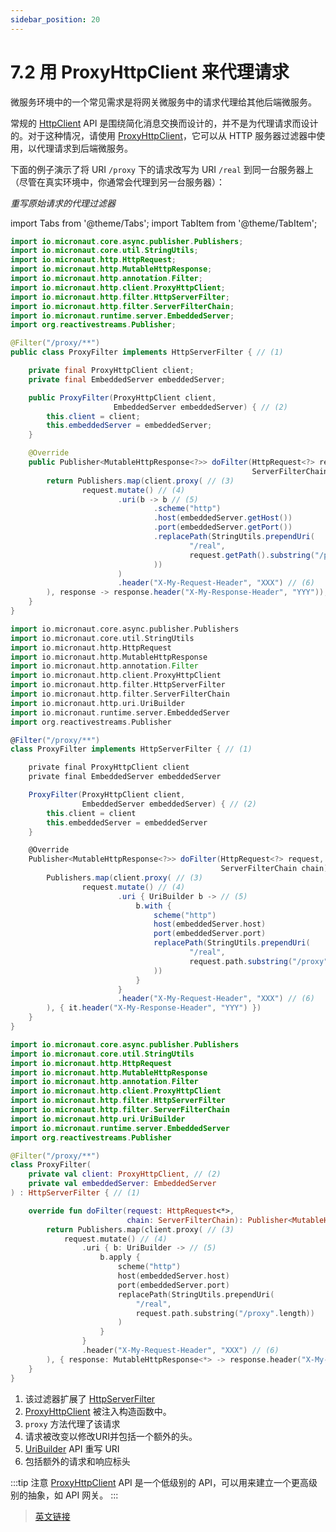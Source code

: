 ```yaml
---
sidebar_position: 20
---
```


# 7.2 用 ProxyHttpClient 来代理请求

微服务环境中的一个常见需求是将网关微服务中的请求代理给其他后端微服务。

常规的 [HttpClient](https://docs.micronaut.io/latest/api/io/micronaut/http/client/HttpClient.html) API 是围绕简化消息交换而设计的，并不是为代理请求而设计的。对于这种情况，请使用 [ProxyHttpClient](https://docs.micronaut.io/latest/api/io/micronaut/http/client/ProxyHttpClient.html)，它可以从 HTTP 服务器过滤器中使用，以代理请求到后端微服务。

下面的例子演示了将 URI `/proxy` 下的请求改写为 URI `/real` 到同一台服务器上（尽管在真实环境中，你通常会代理到另一台服务器）：

*重写原始请求的代理过滤器*

import Tabs from '@theme/Tabs';
import TabItem from '@theme/TabItem';

<Tabs>
  <TabItem value="Java" label="Java" default>

```java
import io.micronaut.core.async.publisher.Publishers;
import io.micronaut.core.util.StringUtils;
import io.micronaut.http.HttpRequest;
import io.micronaut.http.MutableHttpResponse;
import io.micronaut.http.annotation.Filter;
import io.micronaut.http.client.ProxyHttpClient;
import io.micronaut.http.filter.HttpServerFilter;
import io.micronaut.http.filter.ServerFilterChain;
import io.micronaut.runtime.server.EmbeddedServer;
import org.reactivestreams.Publisher;

@Filter("/proxy/**")
public class ProxyFilter implements HttpServerFilter { // (1)

    private final ProxyHttpClient client;
    private final EmbeddedServer embeddedServer;

    public ProxyFilter(ProxyHttpClient client,
                       EmbeddedServer embeddedServer) { // (2)
        this.client = client;
        this.embeddedServer = embeddedServer;
    }

    @Override
    public Publisher<MutableHttpResponse<?>> doFilter(HttpRequest<?> request,
                                                      ServerFilterChain chain) {
        return Publishers.map(client.proxy( // (3)
                request.mutate() // (4)
                        .uri(b -> b // (5)
                                .scheme("http")
                                .host(embeddedServer.getHost())
                                .port(embeddedServer.getPort())
                                .replacePath(StringUtils.prependUri(
                                        "/real",
                                        request.getPath().substring("/proxy".length())
                                ))
                        )
                        .header("X-My-Request-Header", "XXX") // (6)
        ), response -> response.header("X-My-Response-Header", "YYY"));
    }
}
```

  </TabItem>
  <TabItem value="Groovy" label="Groovy">

```groovy
import io.micronaut.core.async.publisher.Publishers
import io.micronaut.core.util.StringUtils
import io.micronaut.http.HttpRequest
import io.micronaut.http.MutableHttpResponse
import io.micronaut.http.annotation.Filter
import io.micronaut.http.client.ProxyHttpClient
import io.micronaut.http.filter.HttpServerFilter
import io.micronaut.http.filter.ServerFilterChain
import io.micronaut.http.uri.UriBuilder
import io.micronaut.runtime.server.EmbeddedServer
import org.reactivestreams.Publisher

@Filter("/proxy/**")
class ProxyFilter implements HttpServerFilter { // (1)

    private final ProxyHttpClient client
    private final EmbeddedServer embeddedServer

    ProxyFilter(ProxyHttpClient client,
                EmbeddedServer embeddedServer) { // (2)
        this.client = client
        this.embeddedServer = embeddedServer
    }

    @Override
    Publisher<MutableHttpResponse<?>> doFilter(HttpRequest<?> request,
                                               ServerFilterChain chain) {
        Publishers.map(client.proxy( // (3)
                request.mutate() // (4)
                        .uri { UriBuilder b -> // (5)
                            b.with {
                                scheme("http")
                                host(embeddedServer.host)
                                port(embeddedServer.port)
                                replacePath(StringUtils.prependUri(
                                        "/real",
                                        request.path.substring("/proxy".length())
                                ))
                            }
                        }
                        .header("X-My-Request-Header", "XXX") // (6)
        ), { it.header("X-My-Response-Header", "YYY") })
    }
}
```

  </TabItem>
  <TabItem value="Kotlin" label="Kotlin">

```kt
import io.micronaut.core.async.publisher.Publishers
import io.micronaut.core.util.StringUtils
import io.micronaut.http.HttpRequest
import io.micronaut.http.MutableHttpResponse
import io.micronaut.http.annotation.Filter
import io.micronaut.http.client.ProxyHttpClient
import io.micronaut.http.filter.HttpServerFilter
import io.micronaut.http.filter.ServerFilterChain
import io.micronaut.http.uri.UriBuilder
import io.micronaut.runtime.server.EmbeddedServer
import org.reactivestreams.Publisher

@Filter("/proxy/**")
class ProxyFilter(
    private val client: ProxyHttpClient, // (2)
    private val embeddedServer: EmbeddedServer
) : HttpServerFilter { // (1)

    override fun doFilter(request: HttpRequest<*>,
                          chain: ServerFilterChain): Publisher<MutableHttpResponse<*>> {
        return Publishers.map(client.proxy( // (3)
            request.mutate() // (4)
                .uri { b: UriBuilder -> // (5)
                    b.apply {
                        scheme("http")
                        host(embeddedServer.host)
                        port(embeddedServer.port)
                        replacePath(StringUtils.prependUri(
                            "/real",
                            request.path.substring("/proxy".length))
                        )
                    }
                }
                .header("X-My-Request-Header", "XXX") // (6)
        ), { response: MutableHttpResponse<*> -> response.header("X-My-Response-Header", "YYY") })
    }
}
```

  </TabItem>
</Tabs>

1. 该过滤器扩展了 [HttpServerFilter](https://docs.micronaut.io/latest/api/io/micronaut/http/filter/HttpServerFilter.html)
2. [ProxyHttpClient](https://docs.micronaut.io/latest/api/io/micronaut/http/client/ProxyHttpClient.html) 被注入构造函数中。
3. `proxy` 方法代理了该请求
4. 请求被改变以修改URI并包括一个额外的头。
5. [UriBuilder](https://docs.micronaut.io/latest/api/io/micronaut/http/uri/UriBuilder.html) API 重写 URI
6. 包括额外的请求和响应标头

:::tip 注意
[ProxyHttpClient](https://docs.micronaut.io/latest/api/io/micronaut/http/client/ProxyHttpClient.html) API 是一个低级别的 API，可以用来建立一个更高级别的抽象，如 API 网关。
:::

> [英文链接](https://docs.micronaut.io/latest/guide/#proxyClient)